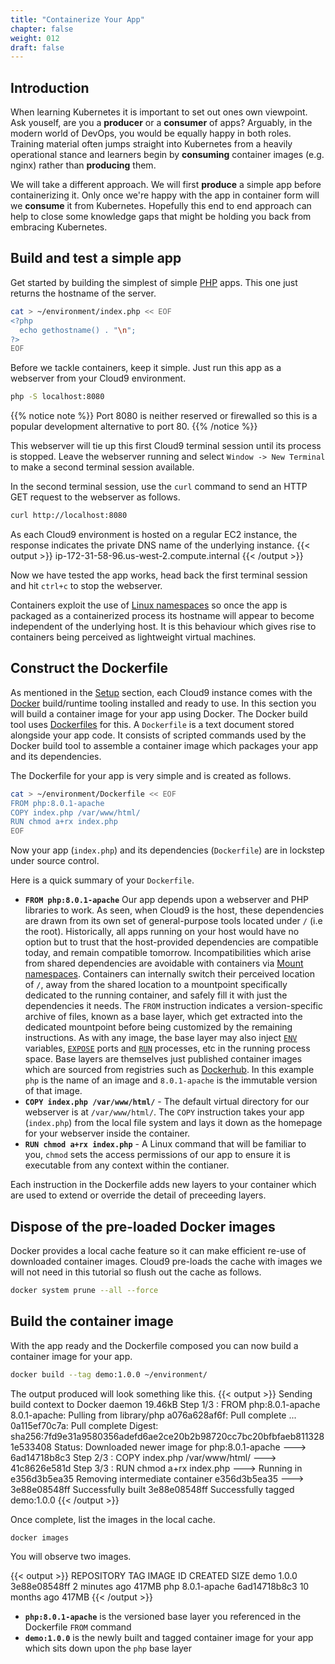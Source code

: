 ```yaml
---
title: "Containerize Your App"
chapter: false
weight: 012
draft: false
---
```


## Introduction

When learning Kubernetes it is important to set out ones own viewpoint.
Ask youself, are you a **producer** or a **consumer** of apps?
Arguably, in the modern world of DevOps, you would be equally happy in both roles.
Training material often jumps straight into Kubernetes from a heavily operational stance and learners begin by **consuming** container images (e.g. nginx) rather than **producing** them.

We will take a different approach.
We will first **produce** a simple app before containerizing it.
Only once we're happy with the app in container form will we **consume** it from Kubernetes.
Hopefully this end to end approach can help to close some knowledge gaps that might be holding you back from embracing Kubernetes. 

## Build and test a simple app

Get started by building the simplest of simple [PHP](https://www.php.net/) apps.
This one just returns the hostname of the server.
```bash
cat > ~/environment/index.php << EOF
<?php
  echo gethostname() . "\n";
?>
EOF
```

Before we tackle containers, keep it simple.
Just run this app as a webserver from your Cloud9 environment.
```bash
php -S localhost:8080
```

{{% notice note %}}
Port 8080 is neither reserved or firewalled so this is a popular development alternative to port 80.
{{% /notice %}}

This webserver will tie up this first Cloud9 terminal session until its process is stopped.
Leave the webserver running and select `Window -> New Terminal` to make a second terminal session available.

In the second terminal session, use the `curl` command to send an HTTP GET request to the webserver as follows.
```bash
curl http://localhost:8080
```

As each Cloud9 environment is hosted on a regular EC2 instance, the response indicates the private DNS name of the underlying instance.
{{< output >}}
ip-172-31-58-96.us-west-2.compute.internal
{{< /output >}}

Now we have tested the app works, head back the first terminal session and hit `ctrl+c` to stop the webserver.

Containers exploit the use of [Linux namespaces](https://en.wikipedia.org/wiki/Linux_namespaces) so once the app is packaged as a containerized process its hostname will appear to become independent of the underlying host.
It is this behaviour which gives rise to containers being perceived as lightweight virtual machines.

## Construct the Dockerfile

As mentioned in the [Setup](../011_setup) section, each Cloud9 instance comes with the [Docker](https://www.docker.com/) build/runtime tooling installed and ready to use.
In this section you will build a container image for your app using Docker.
The Docker build tool uses [Dockerfiles](https://docs.docker.com/engine/reference/builder/) for this.
A `Dockerfile` is a text document stored alongside your app code.
It consists of scripted commands used by the Docker build tool to assemble a container image which packages your app and its dependencies.

The Dockerfile for your app is very simple and is created as follows.
```bash
cat > ~/environment/Dockerfile << EOF
FROM php:8.0.1-apache
COPY index.php /var/www/html/
RUN chmod a+rx index.php
EOF
```

Now your app (`index.php`) and its dependencies (`Dockerfile`) are in lockstep under source control.

Here is a quick summary of your `Dockerfile`.

- **`FROM php:8.0.1-apache`** Our app depends upon a webserver and PHP libraries to work.
As seen, when Cloud9 is the host, these dependencies are drawn from its own set of general-purpose tools located under `/` (i.e the root).
Historically, all apps running on your host would have no option but to trust that the host-provided dependencies are compatible today, and remain compatible tomorrow.
Incompatibilities which arise from shared dependencies are avoidable with containers via [Mount namespaces](https://en.wikipedia.org/wiki/Linux_namespaces#Mount_(mnt)).
Containers can internally switch their perceived location of `/`, away from the shared location to a mountpoint specifically dedicated to the running container, and safely fill it with just the dependencies it needs.
The `FROM` instruction indicates a version-specific archive of files, known as a base layer, which get extracted into the dedicated mountpoint before being customized by the remaining instructions.
As with any image, the base layer may also inject [`ENV`](https://docs.docker.com/engine/reference/builder/#env) variables,  [`EXPOSE`](https://docs.docker.com/engine/reference/builder/#expose) ports and [`RUN`](https://docs.docker.com/engine/reference/builder/#run) processes, etc in the running process space.
Base layers are themselves just published container images which are sourced from registries such as [Dockerhub](https://hub.docker.com/).
In this example `php` is the name of an image and `8.0.1-apache` is the immutable version of that image.
- **`COPY index.php /var/www/html/`** - The default virtual directory for our webserver is at `/var/www/html/`.
The `COPY` instruction takes your app (`index.php`) from the local file system and lays it down as the homepage for your webserver inside the container.
- **`RUN chmod a+rx index.php`** - A Linux command that will be familiar to you, `chmod` sets the access permissions of our app to ensure it is executable from any context within the contianer.

Each instruction in the Dockerfile adds new layers to your container which are used to extend or override the detail of preceeding layers.

## Dispose of the pre-loaded Docker images

Docker provides a local cache feature so it can make efficient re-use of downloaded container images.
Cloud9 pre-loads the cache with images we will not need in this tutorial so flush out the cache as follows.
```bash
docker system prune --all --force
```

## Build the container image

With the app ready and the Dockerfile composed you can now build a container image for your app.
```bash
docker build --tag demo:1.0.0 ~/environment/
```

The output produced will look something like this.
{{< output >}}
Sending build context to Docker daemon  19.46kB
Step 1/3 : FROM php:8.0.1-apache
8.0.1-apache: Pulling from library/php
a076a628af6f: Pull complete 
...
0a115ef70c7a: Pull complete 
Digest: sha256:7fd9e31a9580356adefd6ae2ce20b2b98720cc7bc20bfbfaeb8113281e533408
Status: Downloaded newer image for php:8.0.1-apache
 ---> 6ad14718b8c3
Step 2/3 : COPY index.php /var/www/html/
 ---> 41c8626e581d
Step 3/3 : RUN chmod a+rx index.php
 ---> Running in e356d3b5ea35
Removing intermediate container e356d3b5ea35
 ---> 3e88e08548ff
Successfully built 3e88e08548ff
Successfully tagged demo:1.0.0
{{< /output >}}

Once complete, list the images in the local cache.
```bash
docker images
```

You will observe two images.

{{< output >}}
REPOSITORY   TAG            IMAGE ID       CREATED         SIZE
demo         1.0.0          3e88e08548ff   2 minutes ago   417MB
php          8.0.1-apache   6ad14718b8c3   10 months ago   417MB
{{< /output >}}

- **`php:8.0.1-apache`** is the versioned base layer you referenced in the Dockerfile `FROM` command
- **`demo:1.0.0`** is the newly built and tagged container image for your app which sits down upon the `php` base layer
